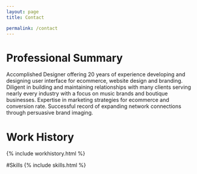 ```yaml
---
layout: page
title: Contact

permalink: /contact
---
```


# Professional Summary
Accomplished Designer offering 20 years of experience developing and designing user interface for ecommerce, website design and branding. Diligent in building and maintaining relationships with many clients serving nearly every industry with a focus on music brands and boutique businesses. Expertise in marketing strategies for ecommerce and conversion rate. Successful record of expanding network connections through persuasive brand imaging. 

# Work History
{% include workhistory.html %}

#Skills
{% include skills.html %}